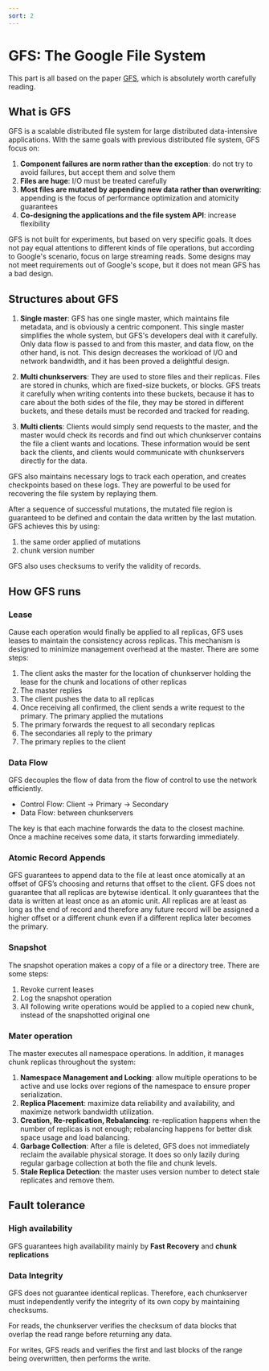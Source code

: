 ```yaml
---
sort: 2
---
```


# GFS: The Google File System

This part is all based on the paper [GFS](https://pdos.csail.mit.edu/6.824/papers/gfs.pdf), which is absolutely worth carefully reading.

## What is GFS

GFS is a scalable distributed file system for large distributed data-intensive applications. With the same goals with previous distributed file system, GFS focus on:

1. **Component failures are norm rather than the exception**: do not try to avoid failures, but accept them and solve them
2. **Files are huge**: I/O must be treated carefully
3. **Most files are mutated by appending new data rather than overwriting**: appending is the focus of performance optimization and atomicity guarantees
4. **Co-designing the applications and the file system API**: increase flexibility

GFS is not built for experiments, but based on very specific goals. It does not pay equal attentions to different kinds of file operations, but according to Google's scenario, focus on large streaming reads. Some designs may not meet requirements out of Google's scope, but it does not mean GFS has a bad design.

## Structures about GFS

1. **Single master**: GFS has one single master, which maintains file metadata, and is obviously a centric component. This single master simplifies the whole system, but GFS's developers deal with it carefully. Only data flow is passed to and from this master, and data flow, on the other hand, is not. This design decreases the workload of I/O and network bandwidth, and it has been proved a delightful design.

2. **Multi chunkservers**: They are used to store files and their replicas. Files are stored in chunks, which are fixed-size buckets, or blocks. GFS treats it carefully when writing contents into these buckets,  because it has to care about the both sides of the file, they may be stored in different buckets, and these details must be recorded and tracked for reading.
3. **Multi clients**: Clients would simply send requests to the master, and the master would check its records and find out which chunkserver contains the file a client wants and locations. These information would be sent back the clients, and clients would communicate with chunkservers directly for the data.

GFS also maintains necessary logs to track each operation, and creates checkpoints based on these logs. They are powerful to be used for recovering the file system by replaying them.

After a sequence of successful mutations, the mutated file region is guaranteed to be defined and contain the data written by the last mutation. GFS achieves this by using:

1. the same order applied of mutations
2. chunk version number

GFS also uses checksums to verify the validity of records.

## How GFS runs

### Lease

Cause each operation would finally be applied to all replicas, GFS uses leases to maintain the consistency across replicas. This mechanism is designed to minimize management overhead at the master. There are some steps:

1. The client asks the master for the location of chunkserver holding the lease for the chunk and locations of other replicas
2. The master replies
3. The client pushes the data to all replicas
4. Once receiving all confirmed, the client sends a write request to the primary. The primary applied the mutations
5. The primary forwards the request to all secondary replicas
6. The secondaries all reply to the primary 
7. The primary replies to the client

### Data Flow

GFS decouples the flow of data from the flow of control to use the network efficiently.

- Control Flow: Client -> Primary -> Secondary
- Data Flow: between chunkservers

The key is that each machine forwards the data to the closest machine. Once a machine receives some data, it starts forwarding immediately.

### Atomic Record Appends

GFS guarantees to append data to the file at least once atomically at an offset of GFS’s choosing and returns that offset to the client. GFS does not guarantee that all replicas are bytewise identical. It only guarantees that the data is written at least once as an atomic unit. All replicas are at least as long as the end of record and therefore any future record will be assigned a higher offset or a different chunk even if a different replica later becomes the primary.

### Snapshot

The snapshot operation makes a copy of a file or a directory tree. There are some steps:

1. Revoke current leases
2. Log the snapshot operation
3. All following write operations would be applied to a copied new chunk, instead of the snapshotted original one

### Mater operation

The master executes all namespace operations. In addition, it manages chunk replicas throughout the system:

1. **Namespace Management and Locking**: allow multiple operations to be active and use locks over regions of the namespace to ensure proper serialization.
2. **Replica Placement**: maximize data reliability and availability, and maximize network bandwidth utilization.
3. **Creation, Re-replication, Rebalancing**: re-replication happens when the number of replicas is not enough; rebalancing happens for better disk space usage and load balancing.
4. **Garbage Collection**: After a file is deleted, GFS does not immediately reclaim the available physical storage. It does so only lazily during regular garbage collection at both the file and chunk levels.
5. **Stale Replica Detection**: the master uses version number to detect stale replicates and remove them.

## Fault tolerance

### High availability

GFS guarantees high availability mainly by **Fast Recovery** and **chunk replications**

### Data Integrity

GFS does not guarantee identical replicas. Therefore, each chunkserver must independently verify the integrity of its own copy by maintaining checksums.

For reads, the chunkserver verifies the checksum of data blocks that overlap the read range before returning any data.

For writes, GFS reads and verifies the first and last blocks of the range being overwritten, then performs the write.